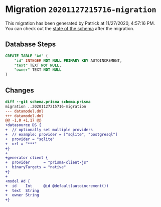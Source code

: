 # Migration `20201127215716-migration`

This migration has been generated by Patrick at 11/27/2020, 4:57:16 PM.
You can check out the [state of the schema](./schema.prisma) after the migration.

## Database Steps

```sql
CREATE TABLE "Ad" (
    "id" INTEGER NOT NULL PRIMARY KEY AUTOINCREMENT,
    "text" TEXT NOT NULL,
    "owner" TEXT NOT NULL
)
```

## Changes

```diff
diff --git schema.prisma schema.prisma
migration ..20201127215716-migration
--- datamodel.dml
+++ datamodel.dml
@@ -1,0 +1,17 @@
+datasource DS {
+  // optionally set multiple providers
+  // example: provider = ["sqlite", "postgresql"]
+  provider = "sqlite"
+  url = "***"
+}
+
+generator client {
+  provider      = "prisma-client-js"
+  binaryTargets = "native"
+}
+
+model Ad {
+  id    Int     @id @default(autoincrement())
+  text  String
+  owner String
+}
```


